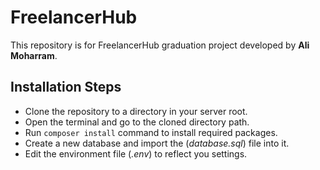 # FreelancerHub

This repository is for FreelancerHub graduation project developed by **Ali Moharram**.

## Installation Steps

- Clone the repository to a directory in your server root.
- Open the terminal and go to the cloned directory path.
- Run `composer install` command to install required packages.
- Create a new database and import the (*database.sql*) file into it.
- Edit the environment file (*.env*) to reflect you settings.